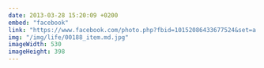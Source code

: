 ```yaml
---
date: 2013-03-28 15:20:09 +0200
embed: "facebook"
link: "https://www.facebook.com/photo.php?fbid=10152086433677524&set=a.10150345935997524.424350.558382523&type=3"
img: "/img/life/00188_item.md.jpg"
imageWidth: 530
imageHeight: 398
---
```

